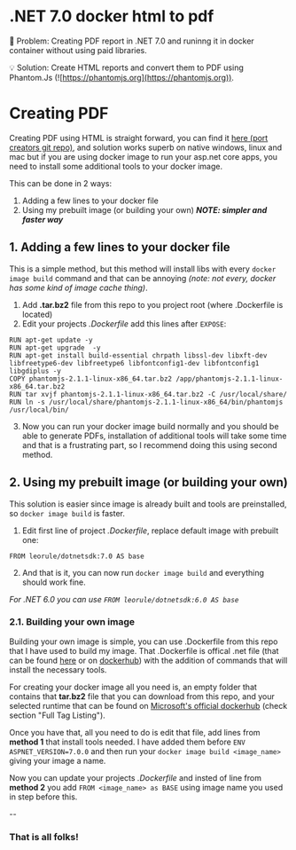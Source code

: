 # .NET 7.0 docker html to pdf

🚩 Problem: Creating PDF report in .NET 7.0 and runinng it in docker container without using paid libraries.

💡 Solution: Create HTML reports and convert them to PDF using Phantom.Js (![https://phantomjs.org](https://phantomjs.org)). 


# Creating PDF

Creating PDF using HTML is straight forward, you can find it [here (port creators git repo)](https://github.com/TheSalarKhan/PhantomJs.NetCore), and solution works superb on native windows, linux and mac but if you are using docker image to run your asp.net core apps, you need to install some additional tools to your docker image. 

This can be done in 2 ways: 
1. Adding a few lines to your docker file
2. Using my prebuilt image (or building your own)  ***NOTE: simpler and faster way***

## 1. Adding a few lines to your docker file

This is a simple method, but this method will install libs with every ```docker image build``` command and that can be annoying *(note: not every, docker has some kind of image cache thing)*. 
1. Add **.tar.bz2** file from this repo to you project root (where .Dockerfile is located)
2. Edit your projects *.Dockerfile* add this lines after ```EXPOSE```: 
```
RUN apt-get update -y
RUN apt-get upgrade  -y
RUN apt-get install build-essential chrpath libssl-dev libxft-dev libfreetype6-dev libfreetype6 libfontconfig1-dev libfontconfig1 libgdiplus -y
COPY phantomjs-2.1.1-linux-x86_64.tar.bz2 /app/phantomjs-2.1.1-linux-x86_64.tar.bz2
RUN tar xvjf phantomjs-2.1.1-linux-x86_64.tar.bz2 -C /usr/local/share/
RUN ln -s /usr/local/share/phantomjs-2.1.1-linux-x86_64/bin/phantomjs /usr/local/bin/
```
3. Now you can run your docker image build normally and you should be able to generate PDFs, installation of additional tools will take some time and that is a frustrating part, so I recommend doing this using second method.

## 2. Using my prebuilt image (or building your own) 

This solution is easier since image is already built and tools are preinstalled, so ```docker image build``` is faster.
1. Edit first line of project *.Dockerfile*, replace default image with prebuilt one: 
```
FROM leorule/dotnetsdk:7.0 AS base
```
2. And that is it, you can now run ```docker image build``` and everything should work fine. 

*For .NET 6.0 you can use ```FROM leorule/dotnetsdk:6.0 AS base```*

### 2.1. Building your own image

Building your own image is simple, you can use .Dockerfile from this repo that I have used to build my image. 
That .Dockerfile is offical .net file (that can be found [here](https://github.com/dotnet/dotnet-docker/blob/07befaabf8b7278111dd64869beb74ac36dda657/src/aspnet/7.0/bullseye-slim/amd64/Dockerfile) or on [dockerhub](https://hub.docker.com/_/microsoft-dotnet-aspnet)) with the addition of commands that will install the necessary tools. 

For creating your docker image all you need is, an empty folder that contains that **tar.bz2** file that you can download from this repo, and your selected runtime 
that can be found on [Microsoft's official dockerhub](https://hub.docker.com/_/microsoft-dotnet-aspnet) (check section "Full Tag Listing"). 

Once you have that, all you need to do is edit that file, add lines from **method 1** that install tools needed. I have added them before ```ENV ASPNET_VERSION=7.0.0``` and then run your ```docker image build <image_name>``` giving your image a name. 

Now you can update your projects *.Dockerfile* and insted of line from **method 2** you add ```FROM <image_name> as BASE``` using image name you used in step before this. 

--
### That is all folks! 


